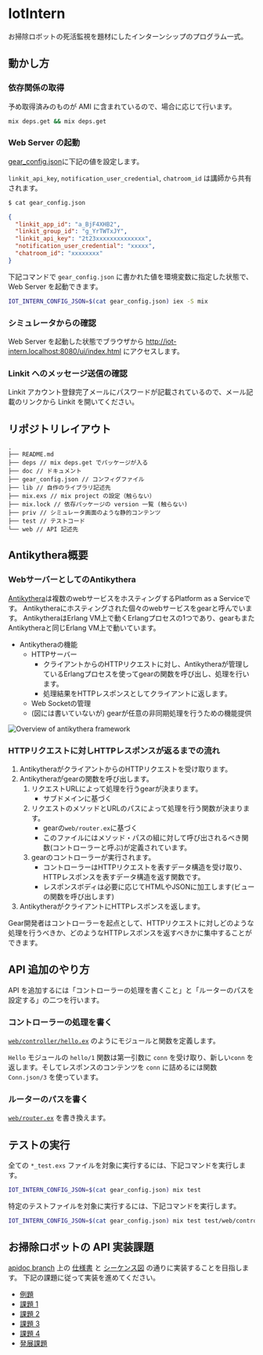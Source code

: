 # IotIntern

お掃除ロボットの死活監視を題材にしたインターンシップのプログラム一式。

## 動かし方

### 依存関係の取得

予め取得済みのものが AMI に含まれているので、場合に応じて行います。

```sh
mix deps.get && mix deps.get
```

### Web Server の起動

[gear_config.json](./gear_config.json)に下記の値を設定します。

`linkit_api_key`, `notification_user_credential`, `chatroom_id` は講師から共有されます。


```sh
$ cat gear_config.json
```
```json
{
  "linkit_app_id": "a_BjF4XHB2",
  "linkit_group_id": "g_YrTWTxJY",
  "linkit_api_key": "2t23xxxxxxxxxxxxxx",
  "notification_user_credential": "xxxxx",
  "chatroom_id": "xxxxxxxx"
}
```

下記コマンドで `gear_config.json` に書かれた値を環境変数に指定した状態で、Web Server を起動できます。
```sh
IOT_INTERN_CONFIG_JSON=$(cat gear_config.json) iex -S mix
```

### シミュレータからの確認

Web Server を起動した状態でブラウザから
http://iot-intern.localhost:8080/ui/index.html
にアクセスします。

### Linkit へのメッセージ送信の確認

Linkit アカウント登録完了メールにパスワードが記載されているので、メール記載のリンクから Linkit を開いてください。

## リポジトリレイアウト

```
.
├── README.md
├── deps // mix deps.get でパッケージが入る
├── doc // ドキュメント
├── gear_config.json // コンフィグファイル
├── lib // 自作のライブラリ記述先
├── mix.exs // mix project の設定（触らない）
├── mix.lock // 依存パッケージの version 一覧 (触らない)
├── priv // シミュレータ画面のような静的コンテンツ
├── test // テストコード
└── web // API 記述先
```

## Antikythera概要

### WebサーバーとしてのAntikythera

[Antikythera](https://github.com/access-company/antikythera)は複数のwebサービスをホスティングするPlatform as a Serviceです。
Antikytheraにホスティングされた個々のwebサービスをgearと呼んでいます。
AntikytheraはErlang VM上で動くErlangプロセスの1つであり、gearもまたAntikytheraと同じErlang VM上で動いています。

- Antikytheraの機能
    - HTTPサーバー
      - クライアントからのHTTPリクエストに対し、Antikytheraが管理しているErlangプロセスを使ってgearの関数を呼び出し、処理を行います。
      - 処理結果をHTTPレスポンスとしてクライアントに返します。
    - Web Socketの管理
    - (図には書いていないが) gearが任意の非同期処理を行うための機能提供

![Overview of antikythera framework](/overview_of_antikythera.png)

### HTTPリクエストに対しHTTPレスポンスが返るまでの流れ

1. AntikytheraがクライアントからのHTTPリクエストを受け取ります。
2. Antikytheraがgearの関数を呼び出します。
   1. リクエストURLによって処理を行うgearが決まります。
       - サブドメインに基づく
   2. リクエストのメソッドとURLのパスによって処理を行う関数が決まります。
       - gearの`web/router.ex`に基づく
       - このファイルにはメソッド・パスの組に対して呼び出されるべき関数(コントローラーと呼ぶ)が定義されています。
   3. gearのコントローラーが実行されます。
       - コントローラーはHTTPリクエストを表すデータ構造を受け取り、HTTPレスポンスを表すデータ構造を返す関数です。
       - レスポンスボディは必要に応じてHTMLやJSONに加工します(ビューの関数を呼び出します)
3. AntikytheraがクライアントにHTTPレスポンスを返します。

Gear開発者はコントローラーを起点として、HTTPリクエストに対しどのような処理を行うべきか、どのようなHTTPレスポンスを返すべきかに集中することができます。

## API 追加のやり方

API を追加するには「コントローラーの処理を書くこと」と「ルーターのパスを設定する」の二つを行います。

### コントローラーの処理を書く

[`web/controller/hello.ex`](web/controller/hello.ex) のようにモジュールと関数を定義します。

`Hello` モジュールの `hello/1` 関数は第一引数に `conn` を受け取り、新しい`conn` を返します。そしてレスポンスのコンテンツを `conn` に詰めるには関数 `Conn.json/3` を使っています。

### ルーターのパスを書く

[`web/router.ex`](web/router.ex) を書き換えます。

## テストの実行

全ての `*_test.exs` ファイルを対象に実行するには、下記コマンドを実行します。

```sh
IOT_INTERN_CONFIG_JSON=$(cat gear_config.json) mix test
```

特定のテストファイルを対象に実行するには、下記コマンドを実行します。

```sh
IOT_INTERN_CONFIG_JSON=$(cat gear_config.json) mix test test/web/controller/hello_test.exs
```

## お掃除ロボットの API 実装課題

[apidoc branch](https://github.com/access-company/IoTIntern/tree/apidoc) 上の [仕様書](https://github.com/access-company/IoTIntern/blob/apidoc/doc/api.apib) と [シーケンス図](https://github.com/access-company/IoTIntern/blob/apidoc/doc/sequence.puml) の通りに実装することを目指します。
下記の課題に従って実装を進めてください。

- [例題](./doc/tasks/example.md)
- [課題 1](./doc/tasks/task1.md)
- [課題 2](./doc/tasks/task2.md)
- [課題 3](./doc/tasks/task3.md)
- [課題 4](./doc/tasks/task4.md)
- [発展課題](./doc/tasks/advanced_task.md)
